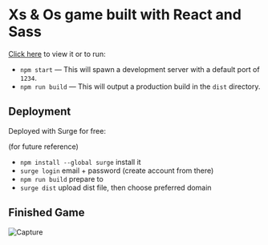 # Xs & Os game built with React and Sass

 [Click here](https://xoxoxoxoxo.surge.sh/) to view it or to run:

- `npm start` — This will spawn a development server with a default port of `1234`.
- `npm run build` — This will output a production build in the `dist` directory.

## Deployment

Deployed with Surge for free:

(for future reference)

- `npm install --global surge` install it
- `surge login` email + password (create account from there)
- `npm run build` prepare to 
- `surge dist` upload dist file, then choose preferred domain

## Finished Game
![Capture](https://user-images.githubusercontent.com/57832437/130329381-5d13d552-f424-4257-8c2a-41b667c2d23c.PNG)
